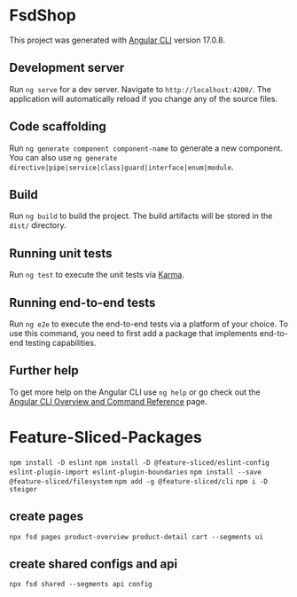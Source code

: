 # FsdShop

This project was generated with [Angular CLI](https://github.com/angular/angular-cli) version 17.0.8.

## Development server

Run `ng serve` for a dev server. Navigate to `http://localhost:4200/`. The application will automatically reload if you change any of the source files.

## Code scaffolding

Run `ng generate component component-name` to generate a new component. You can also use `ng generate directive|pipe|service|class|guard|interface|enum|module`.

## Build

Run `ng build` to build the project. The build artifacts will be stored in the `dist/` directory.

## Running unit tests

Run `ng test` to execute the unit tests via [Karma](https://karma-runner.github.io).

## Running end-to-end tests

Run `ng e2e` to execute the end-to-end tests via a platform of your choice. To use this command, you need to first add a package that implements end-to-end testing capabilities.

## Further help

To get more help on the Angular CLI use `ng help` or go check out the [Angular CLI Overview and Command Reference](https://angular.io/cli) page.

# Feature-Sliced-Packages

`npm install -D eslint`
`npm install -D @feature-sliced/eslint-config eslint-plugin-import eslint-plugin-boundaries`
`npm install --save @feature-sliced/filesystem`
`npm add -g @feature-sliced/cli`
`npm i -D steiger`

## create pages

`npx fsd pages product-overview product-detail cart --segments ui`

## create shared configs and api

`npx fsd shared --segments api config`
